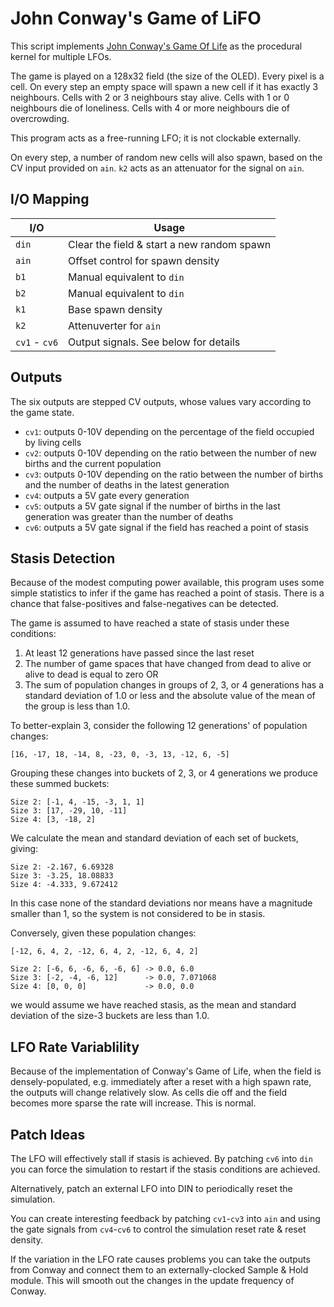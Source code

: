 # John Conway's Game of LiFO

This script implements [John Conway's Game Of Life](https://en.wikipedia.org/wiki/Conway%27s_Game_of_Life) as the
procedural kernel for multiple LFOs.

The game is played on a 128x32 field (the size of the OLED). Every pixel is a cell. On every step an empty space will
spawn a new cell if it has exactly 3 neighbours. Cells with 2 or 3 neighbours stay alive. Cells with 1 or 0 neighbours
die of loneliness. Cells with 4 or more neighbours die of overcrowding.

This program acts as a free-running LFO; it is not clockable externally.

On every step, a number of random new cells will also spawn, based on the CV input provided on `ain`. `k2` acts
as an attenuator for the signal on `ain`.

## I/O Mapping

| I/O           | Usage
|---------------|-------------------------------------------------------------------|
| `din`         | Clear the field & start a new random spawn                        |
| `ain`         | Offset control for spawn density                                  |
| `b1`          | Manual equivalent to `din`                                        |
| `b2`          | Manual equivalent to `din`                                        |
| `k1`          | Base spawn density                                                |
| `k2`          | Attenuverter for `ain`                                            |
| `cv1` - `cv6` | Output signals. See below for details                             |

## Outputs

The six outputs are stepped CV outputs, whose values vary according to the game state.

- `cv1`: outputs 0-10V depending on the percentage of the field occupied by living cells
- `cv2`: outputs 0-10V depending on the ratio between the number of new births and the current population
- `cv3`: outputs 0-10V depending on the ratio between the number of births and the number of deaths in the
         latest generation
- `cv4`: outputs a 5V gate every generation
- `cv5`: outputs a 5V gate signal if the number of births in the last generation was greater than the number
         of deaths
- `cv6`: outputs a 5V gate signal if the field has reached a point of stasis

## Stasis Detection

Because of the modest computing power available, this program uses some simple statistics to infer if the game has
reached a point of stasis. There is a chance that false-positives and false-negatives can be detected.

The game is assumed to have reached a state of stasis under these conditions:
1. At least 12 generations have passed since the last reset
2. The number of game spaces that have changed from dead to alive or alive to dead is equal to zero OR
3. The sum of population changes in groups of 2, 3, or 4 generations has a standard deviation of 1.0 or less
   and the absolute value of the mean of the group is less than 1.0.

To better-explain 3, consider the following 12 generations' of population changes:
```
[16, -17, 18, -14, 8, -23, 0, -3, 13, -12, 6, -5]
```

Grouping these changes into buckets of 2, 3, or 4 generations we produce these summed buckets:

```
Size 2: [-1, 4, -15, -3, 1, 1]
Size 3: [17, -29, 10, -11]
Size 4: [3, -18, 2]
```

We calculate the mean and standard deviation of each set of buckets, giving:
```
Size 2: -2.167, 6.69328
Size 3: -3.25, 18.08833
Size 4: -4.333, 9.672412
```

In this case none of the standard deviations nor means have a magnitude smaller than 1, so the system is not
considered to be in stasis.

Conversely, given these population changes:
```
[-12, 6, 4, 2, -12, 6, 4, 2, -12, 6, 4, 2]

Size 2: [-6, 6, -6, 6, -6, 6] -> 0.0, 6.0
Size 3: [-2, -4, -6, 12]      -> 0.0, 7.071068
Size 4: [0, 0, 0]             -> 0.0, 0.0
```
we would assume we have reached stasis, as the mean and standard deviation of the size-3 buckets are less than 1.0.

## LFO Rate Variablility

Because of the implementation of Conway's Game of Life, when the field is densely-populated, e.g. immediately after a
reset with a high spawn rate, the outputs will change relatively slow.  As cells die off and the field becomes more
sparse the rate will increase.  This is normal.

## Patch Ideas

The LFO will effectively stall if stasis is achieved.  By patching `cv6` into `din` you can force the simulation to
restart if the stasis conditions are achieved.

Alternatively, patch an external LFO into DIN to periodically reset the simulation.

You can create interesting feedback by patching `cv1`-`cv3` into `ain` and using the gate signals from `cv4`-`cv6`
to control the simulation reset rate & reset density.

If the variation in the LFO rate causes problems you can take the outputs from Conway and connect them to an
externally-clocked Sample & Hold module. This will smooth out the changes in the update frequency of Conway.
